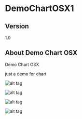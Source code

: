 # DemoChartOSX1

## Version

1.0

## About Demo Chart OSX

Demo Chart OSX


just a demo for chart




![alt tag](https://github.com/thierryH91200/DemoChartOSX1/blob/master/Image/Capture%20d’écran%202017-08-26%20à%2016.06.51.png)


![alt tag](https://github.com/thierryH91200/DemoChartOSX1/blob/master/Image/Capture%20d’écran%202017-08-26%20à%2016.06.43.png)


![alt tag](https://github.com/thierryH91200/DemoChartOSX1/blob/master/Image/Capture%20d’écran%202017-08-26%20à%2016.06.17.png)


![alt tag](https://github.com/thierryH91200/DemoChartOSX1/blob/master/Image/Capture%20d’écran%202017-08-26%20à%2016.05.33.png)

